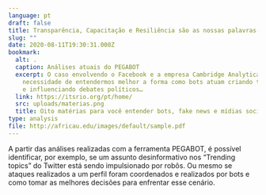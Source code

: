 ```yaml
---
language: pt
draft: false
title: Transparência, Capacitação e Resiliência são as nossas palavras-chaves
slug: ""
date: 2020-08-11T19:30:31.000Z
bookmark:
  alt: .
  caption: Análises atuais do PEGABOT
  excerpt: O caso envolvendo o Facebook e a empresa Cambridge Analytica mostrou a
    necessidade de entendermos melhor a forma como bots atuam criando tendências
    e influenciando debates políticos…
  link: https://itsrio.org/pt/home/
  src: uploads/materias.png
  title: Oito matérias para você entender bots, fake news e mídias sociais
type: analysis
file: http://africau.edu/images/default/sample.pdf
---
```

A partir das análises realizadas com a ferramenta PEGABOT, é possível identificar, por exemplo, se um assunto desinformativo nos “Trending topics” do Twitter está sendo impulsionado por robôs. Ou mesmo se ataques realizados a um perfil foram coordenados e realizados por bots e como tomar as melhores decisões para enfrentar esse cenário.